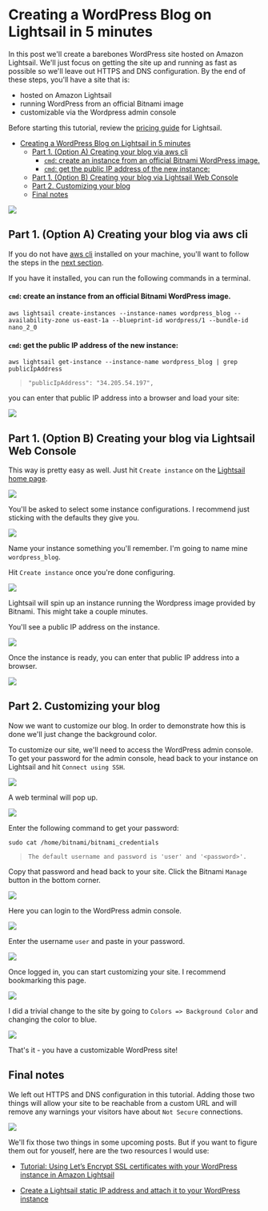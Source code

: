 # Creating a WordPress Blog on Lightsail in 5 minutes

In this post we'll create a barebones WordPress site hosted on Amazon Lightsail. We'll just focus on getting the site up and running as fast as possible so we'll leave out HTTPS and DNS configuration. By the end of these steps, you'll have a site that is:

- hosted on Amazon Lightsail
- running WordPress from an official Bitnami image
- customizable via the Wordpress admin console

Before starting this tutorial, review the [pricing guide](https://aws.amazon.com/lightsail/pricing/) for Lightsail. 

- [Creating a WordPress Blog on Lightsail in 5 minutes](#creating-a-wordpress-blog-on-lightsail-in-5-minutes)
  - [Part 1. (Option A) Creating your blog via aws cli](#part-1-option-a-creating-your-blog-via-aws-cli)
      - [`cmd`: create an instance from an official Bitnami WordPress image.](#cmd-create-an-instance-from-an-official-bitnami-wordpress-image)
      - [`cmd`: get the public IP address of the new instance:](#cmd-get-the-public-ip-address-of-the-new-instance)
  - [Part 1. (Option B) Creating your blog via Lightsail Web Console](#part-1-option-b-creating-your-blog-via-lightsail-web-console)
  - [Part 2. Customizing your blog](#part-2-customizing-your-blog)
  - [Final notes](#final-notes)


![](figs/2020-06-28-14-02-38.png)

## Part 1. (Option A) Creating your blog via aws cli 

If you do not have [aws cli](https://aws.amazon.com/cli/) installed on your machine, you'll want to follow the steps in the [next section](#part-1-option-b-creating-your-blog-via-lightsail-web-console). 

If you have it installed, you can run the following commands in a terminal. 

#### `cmd`: create an instance from an official Bitnami WordPress image. 

```
aws lightsail create-instances --instance-names wordpress_blog --availability-zone us-east-1a --blueprint-id wordpress/1 --bundle-id nano_2_0
```

#### `cmd`: get the public IP address of the new instance:


```
aws lightsail get-instance --instance-name wordpress_blog | grep publicIpAddress
```


> `"publicIpAddress": "34.205.54.197",`

you can enter that public IP address into a browser and load your site:

![](figs/2020-06-28-10-55-55.png)

## Part 1. (Option B) Creating your blog via Lightsail Web Console 

This way is pretty easy as well. Just hit `Create instance` on the [Lightsail home page](https://lightsail.aws.amazon.com/ls/webapp/home/instances).

![](figs/2020-06-28-12-43-47.png)

You'll be asked to select some instance configurations. I recommend just sticking with the defaults they give you. 

![](figs/2020-06-28-12-50-37.png)

Name your instance something you'll remember. I'm going to name mine `wordpress_blog`.

Hit `Create instance` once you're done configuring. 

![](figs/2020-06-28-12-50-49.png)

Lightsail will spin up an instance running the Wordpress image provided by Bitnami. This might take a couple minutes.

You'll see a public IP address on the instance. 

![](figs/2020-06-28-12-51-00.png)

Once the instance is ready, you can enter that public IP address into a browser.

![](figs/2020-06-28-10-55-55.png)

## Part 2. Customizing your blog

Now we want to customize our blog. In order to demonstrate how this is done we'll just change the background color. 

To customize our site, we'll need to access the WordPress admin console. To get your password for the admin console, head back to your instance on Lightsail and hit `Connect using SSH`.

![](figs/2020-06-28-11-29-54.png)

A web terminal will pop up. 

![](figs/2020-06-28-11-33-31.png)

Enter the following command to get your password:

```
sudo cat /home/bitnami/bitnami_credentials
```

> `The default username and password is 'user' and '<password>'.`

Copy that password and head back to your site. Click the Bitnami `Manage` button in the bottom corner.

![](figs/2020-06-28-11-40-53.png)

Here you can login to the WordPress admin console.

![](figs/2020-06-28-11-49-44.png)

Enter the username `user` and paste in your password.

![](figs/2020-06-28-11-56-42.png)

Once logged in, you can start customizing your site. I recommend bookmarking this page.

![](figs/2020-06-28-11-56-56.png)

I did a trivial change to the site by going to `Colors => Background Color` and changing the color to blue.

![](figs/2020-06-28-11-57-07.png)

That's it - you have a customizable WordPress site! 

## Final notes

We left out HTTPS and DNS configuration in this tutorial. Adding those two things will allow your site to be reachable from a custom URL and will remove any warnings your visitors have about `Not Secure` connections.

![](figs/2020-06-28-13-37-45.png)

We'll fix those two things in some upcoming posts. But if you want to figure them out for youself, here are the two resources I would use:

- [Tutorial: Using Let’s Encrypt SSL certificates with your WordPress instance in Amazon Lightsail](https://lightsail.aws.amazon.com/ls/docs/en_us/articles/amazon-lightsail-using-lets-encrypt-certificates-with-wordpress)

- [Create a Lightsail static IP address and attach it to your WordPress instance](https://lightsail.aws.amazon.com/ls/docs/en_us/articles/amazon-lightsail-tutorial-launching-and-configuring-wordpress#tutorial-launching-and-configuring-wordpress-creating-a-lightsail-static-ip)
  

